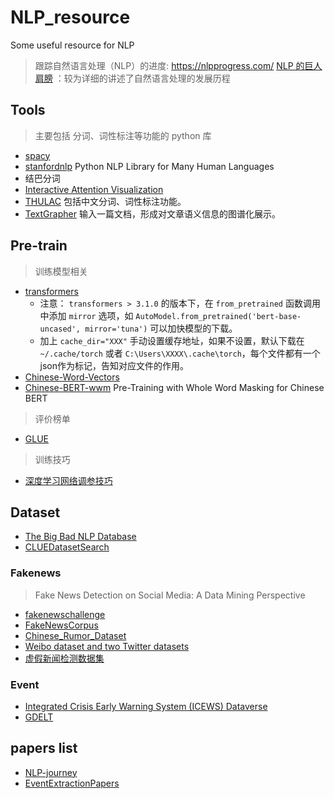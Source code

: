 # NLP_resource
Some useful resource for NLP

> 跟踪自然语言处理（NLP）的进度: https://nlpprogress.com/
> [NLP 的巨人肩膀](https://zhuanlan.zhihu.com/p/50443871) ：较为详细的讲述了自然语言处理的发展历程

## Tools

> 主要包括 分词、词性标注等功能的 python 库

+ [spacy](https://spacy.io/)
+ [stanfordnlp](https://stanfordnlp.github.io/stanfordnlp/)     Python NLP Library for Many Human Languages
+ 结巴分词
+ [Interactive Attention Visualization](https://github.com/SIDN-IAP/attnvis)
+ [THULAC](https://github.com/thunlp/THULAC)    包括中文分词、词性标注功能。
+ [TextGrapher](https://github.com/liuhuanyong/TextGrapher)     输入一篇文档，形成对文章语义信息的图谱化展示。

## Pre-train

> 训练模型相关

+ [transformers](https://github.com/huggingface/transformers)  
    + 注意： `transformers > 3.1.0` 的版本下，在 `from_pretrained` 函数调用中添加 `mirror` 选项，如 `AutoModel.from_pretrained('bert-base-uncased', mirror='tuna')` 可以加快模型的下载。
    + 加上 `cache_dir="XXX"` 手动设置缓存地址，如果不设置，默认下载在 `~/.cache/torch` 或者 `C:\Users\XXXX\.cache\torch`，每个文件都有一个json作为标记，告知对应文件的作用。
+ [Chinese-Word-Vectors](https://github.com/Embedding/Chinese-Word-Vectors)
+ [Chinese-BERT-wwm](https://github.com/ymcui/Chinese-BERT-wwm)     Pre-Training with Whole Word Masking for Chinese BERT

> 评价榜单

+ [GLUE](https://gluebenchmark.com/leaderboard)

> 训练技巧

+ [深度学习网络调参技巧](https://zhuanlan.zhihu.com/p/24720954)

## Dataset

+ [The Big Bad NLP Database](https://datasets.quantumstat.com/)
+ [CLUEDatasetSearch](https://github.com/CLUEbenchmark/CLUEDatasetSearch)

### Fakenews
> Fake News Detection on Social Media: A Data Mining Perspective

+ [fakenewschallenge](http://www.fakenewschallenge.org/)
+ [FakeNewsCorpus](https://github.com/several27/FakeNewsCorpus)
+ [Chinese_Rumor_Dataset](https://github.com/thunlp/Chinese_Rumor_Dataset)
+ [Weibo dataset and two Twitter datasets](https://github.com/chunyuanY/RumorDetection)
+ [虚假新闻检测数据集](https://blog.csdn.net/Totoro1745/article/details/84678858)

### Event
+ [Integrated Crisis Early Warning System (ICEWS) Dataverse](https://dataverse.harvard.edu/dataverse/icews)
+ [GDELT](https://www.gdeltproject.org/data.html#rawdatafiles)

## papers list

+ [NLP-journey](https://github.com/msgi/nlp-journey)
+ [EventExtractionPapers](https://github.com/BaptisteBlouin/EventExtractionPapers)

